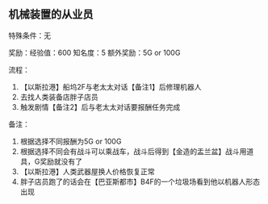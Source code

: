 ## 机械装置的从业员
特殊条件：无

奖励：经验值：600 知名度：5 额外奖励：5G or 100G

流程：

1. 【以斯拉港】船坞2F与老太太对话【备注1】后修理机器人
2. 去找人类装备店胖子店员
3. 触发剧情【备注2】后与老太太对话要报酬任务完成


备注：

1. 根据选择不同报酬为5G or 100G
2. 根据选择不同会有战斗可以乘战车，战斗后得到【金造的盂兰盆】战斗用道具，G奖励就没有了
3. 【以斯拉港】人类武器屋换人价格恢复正常
4. 胖子店员跑了的话会在【巴亚斯都市】B4F的一个垃圾场看到他以机器人形态出现
